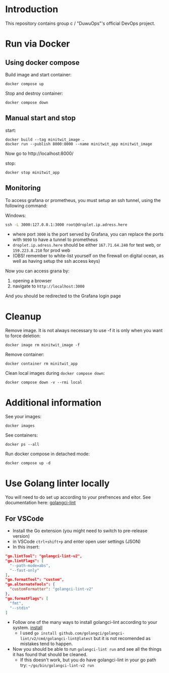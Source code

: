 # Introduction

This repository contains group c / "DuwuOps"'s official DevOps project.

# Run via Docker
## Using docker compose
Build image and start container: 
```
docker compose up
```
Stop and destroy container:
```
docker compose down
```

## Manual start and stop
start:
```
docker build --tag minitwit_image .
docker run --publish 8000:8000 --name minitwit_app minitwit_image 
```
Now go to http://localhost:8000/

stop:
```
docker stop minitwit_app
```

## Monitoring

To access grafana or prometheus, you must setup an ssh tunnel, using the following command:

Windows:

```bat
ssh -L 3000:127.0.0.1:3000 root@droplet.ip.adress.here
```

- where port `3000` is the port served by Grafana, you can replace the ports with `9090` to have a tunnel to prometheus
- `droplet.ip.adress.here` should be either `167.71.64.240` for test web, or `159.223.8.210` for prod web
- (OBS! remember to white-list yourself on the firewall on digital ocean, as well as having setup the ssh access keys)

Now you can access grana by:

1. opening a browser
2. navigate to `http://localhost:3000`

And you should be redirected to the Grafana login page

# Cleanup

Remove image. It is not always necessary to use -f it is only when you want to force deletion:
```
docker image rm minitwit_image -f
```
Remove container:
```
docker container rm minitwit_app
```
Clean local images during ``docker compose down``:
```
docker compose down -v --rmi local
```
# Additional information
See your images:
```
docker images
```
See containers:
```
docker ps --all
```
Run docker compose in detached mode:
```
docker compose up -d
```

# Use Golang linter locally
You will need to do set up according to your prefrences and eitor. See documentation here: [golangci-lint](https://golangci-lint.run/welcome/integrations/)

## For VSCode
- Install the Go extension (you might need to switch to pre-release version)
- in VSCode `ctrl+shift+p` and enter open user settings (JSON)
- In this insert: 
```JSON
"go.lintTool": "golangci-lint-v2",
"go.lintFlags": [
  "--path-mode=abs",
  "--fast-only"
],
"go.formatTool": "custom",
"go.alternateTools": {
  "customFormatter": "golangci-lint-v2"
},
"go.formatFlags": [
  "fmt",
  "--stdin"
]
```
- Follow one of the many ways to install golangci-lint according to your system. [install](https://golangci-lint.run/welcome/install/)
    - I used `go install github.com/golangci/golangci-lint/v2/cmd/golangci-lint@latest` but it is not recomended as mistakes tend to happen.
- Now you should be able to run `golangci-lint run` and see all the things it has found that should be cleaned. 
    - If this doesn't work, but you do have golangci-lint in your go path try: `~/go/bin/golangci-lint-v2 run` 